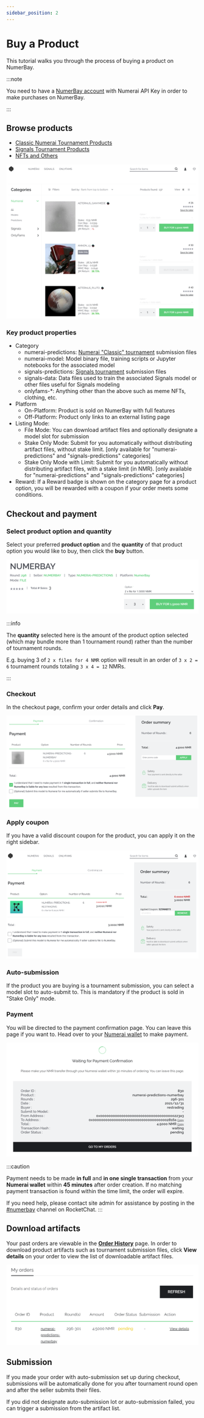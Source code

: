 ```yaml
---
sidebar_position: 2
---
```


# Buy a Product

This tutorial walks you through the process of buying a product on NumerBay.

:::note

You need to have a [NumerBay account](./set-up-account) with Numerai API Key in order to make purchases on NumerBay.

:::

## Browse products

- [Classic Numerai Tournament Products](https://numerbay.ai/c/numerai)
- [Signals Tournament Products](https://numerbay.ai/c/signals)
- [NFTs and Others](https://numerbay.ai/c/onlyfams)

![Product Catalog](/img/tutorial/productCatalog.png)

### Key product properties
* Category
    - numerai-predictions: [Numerai "Classic" tournament](https://numer.ai/tournament) submission files
    - numerai-model: Model binary file, training scripts or Jupyter notebooks for the associated model
    - signals-predictions: [Signals tournament](https://signals.numer.ai/tournament) submission files
    - signals-data: Data files used to train the associated Signals model or other files useful for Signals modeling
    - onlyfams-*: Anything other than the above such as meme NFTs, clothing, etc.
* Platform
    - On-Platform: Product is sold on NumerBay with full features
    - Off-Platform: Product only links to an external listing page
* Listing Mode:
    - File Mode: You can download artifact files and optionally designate a model slot for submission
    - Stake Only Mode: Submit for you automatically without distributing artifact files, without stake limit. [only available for "numerai-predictions" and "signals-predictions" categories]
    - Stake Only Mode with Limit: Submit for you automatically without distributing artifact files, with a stake limit (in NMR). [only available for "numerai-predictions" and "signals-predictions" categories]
* Reward: If a Reward badge is shown on the category page for a product option, you will be rewarded with a coupon if your order meets some conditions.


## Checkout and payment

### Select product option and quantity
Select your preferred **product option** and the **quantity** of that product option you would like to buy, then click the **buy** button.

![Product Quantity](/img/tutorial/productQuantity.png)

:::info

The **quantity** selected here is the amount of the product option selected (which may bundle more than 1 tournament round) rather than the number of tournament rounds.

E.g. buying 3 of `2 x files for 4 NMR` option will result in an order of `3 x 2 = 6` tournament rounds totaling `3 x 4 = 12` NMRs.

:::

### Checkout
In the checkout page, confirm your order details and click **Pay**.

![Product Checkout](/img/tutorial/productCheckout.png)


### Apply coupon
If you have a valid discount coupon for the product, you can apply it on the right sidebar.

![Product Coupon](/img/tutorial/productCoupon.png)


### Auto-submission
If the product you are buying is a tournament submission, you can select a model slot to auto-submit to. This is mandatory if the product is sold in "Stake Only" mode. 


### Payment
You will be directed to the payment confirmation page. You can leave this page if you want to. Head over to your [Numerai wallet](https://numer.ai/wallet) to make payment.

![Product Payment](/img/tutorial/productPayment.png)

:::caution

Payment needs to be made **in full** and **in one single transaction** from your **Numerai wallet** within **45 minutes** after order creation. If no matching payment transaction is found within the time limit, the order will expire.

If you need help, please contact site admin for assistance by posting in the [#numerbay](https://community.numer.ai/channel/numerbay) channel on RocketChat.
:::

## Download artifacts

Your past orders are viewable in the **[Order History](https://numerbay.ai/my-account/order-history)** page. 
In order to download product artifacts such as tournament submission files, click **View details** on your order to view the list of downloadable artifact files.

![Order List](/img/tutorial/orderList.png)

## Submission
If you made your order with auto-submission set up during checkout, submissions will be automatically done for you after tournament round open and after the seller submits their files.

If you did not designate auto-submission lot or auto-submission failed, you can trigger a submission from the artifact list.

